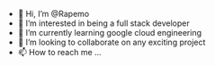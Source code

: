 - 👋 Hi, I’m @Rapemo
- 👀 I’m interested in being a full stack developer
- 🌱 I’m currently learning google cloud engineering
- 💞️ I’m looking to collaborate on any exciting project
- 📫 How to reach me ...

<!---
Rapemo/Rapemo is a ✨ special ✨ repository because its `README.md` (this file) appears on your GitHub profile.
You can click the Preview link to take a look at your changes.
--->
